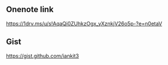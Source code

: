 ## Onenote link
https://1drv.ms/u/s!AqaQi0ZUhkzOgx_yXznkjV26o5p-?e=n0etaV

## Gist
https://gist.github.com/iankit3
